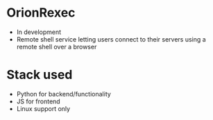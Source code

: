 # OrionRexec

- In development
- Remote shell service letting users connect to their servers using a remote shell over a browser

# Stack used

- Python for backend/functionality
- JS for frontend
- Linux support only
